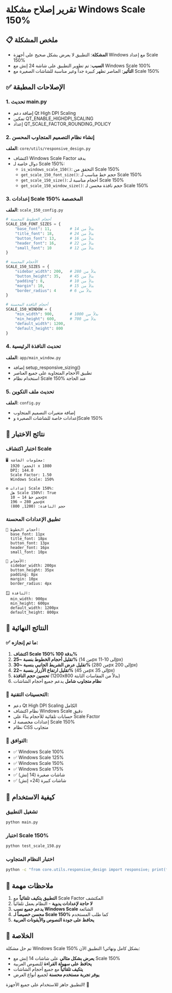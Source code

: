 # تقرير إصلاح مشكلة Windows Scale 150%

## 📋 ملخص المشكلة
- **المشكلة**: التطبيق لا يعرض بشكل صحيح على أجهزة Windows مع إعداد Scale 150%
- **السبب**: تم تطوير التطبيق على شاشة 24 إنش مع Windows Scale 100%
- **التأثير**: العناصر تظهر كبيرة جداً وغير مناسبة للشاشات الصغيرة مع Scale 150%

## ✅ الإصلاحات المطبقة

### 1. تحديث main.py
- إضافة دعم Qt High DPI Scaling
- تمكين QT_ENABLE_HIGHDPI_SCALING
- إعداد QT_SCALE_FACTOR_ROUNDING_POLICY

### 2. إنشاء نظام التصميم المتجاوب المحسن
**الملف**: `core/utils/responsive_design.py`
- اكتشاف Windows Scale Factor بدقة
- دوال خاصة لـ Scale 150%:
  - `is_windows_scale_150()`: التحقق من Scale 150%
  - `get_scale_150_font_size()`: حجم خط مناسب لـ Scale 150%
  - `get_scale_150_size()`: أحجام مناسبة لـ Scale 150%
  - `get_scale_150_window_size()`: حجم نافذة محسن لـ Scale 150%

### 3. إعدادات Scale 150% المخصصة
**الملف**: `scale_150_config.py`
```python
# أحجام الخطوط المحسنة
SCALE_150_FONT_SIZES = {
    "base_font": 11,        # بدلاً من 14
    "title_font": 18,       # بدلاً من 24  
    "button_font": 13,      # بدلاً من 16
    "header_font": 16,      # بدلاً من 22
    "small_font": 10        # بدلاً من 12
}

# الأحجام المحسنة
SCALE_150_SIZES = {
    "sidebar_width": 200,   # بدلاً من 280
    "button_height": 35,    # بدلاً من 45
    "padding": 8,           # بدلاً من 10
    "margin": 10,           # بدلاً من 15
    "border_radius": 4      # بدلاً من 6
}

# أحجام النافذة المحسنة
SCALE_150_WINDOW = {
    "min_width": 900,       # بدلاً من 1000
    "min_height": 600,      # بدلاً من 700
    "default_width": 1200,  
    "default_height": 800
}
```

### 4. تحديث النافذة الرئيسية
**الملف**: `app/main_window.py`
- إضافة setup_responsive_sizing()
- تطبيق الأحجام المتجاوبة على جميع العناصر
- استخدام نظام Scale 150% عند الحاجة

### 5. تحديث ملف التكوين
**الملف**: `config.py`
- إضافة متغيرات التصميم المتجاوب
- إعدادات خاصة للشاشات الصغيرة وScale 150%

## 🧪 نتائج الاختبار

### اختبار اكتشاف Scale
```
🖥️ معلومات الشاشة:
  الحجم: 1920 x 1080
  DPI: 144.0
  Scale Factor: 1.50
  Windows Scale: 150%

⚙️ إعدادات Scale 150%:
  هل Scale 150%؟: True
  حجم خط 14 → 10px
  حجم 280 → 196px
  حجم النافذة: (1200, 800)
```

### تطبيق الإعدادات المحسنة
```
📝 أحجام الخطوط:
  base_font: 11px
  title_font: 18px
  button_font: 13px
  header_font: 16px
  small_font: 10px

📐 الأحجام:
  sidebar_width: 200px
  button_height: 35px
  padding: 8px
  margin: 10px
  border_radius: 4px

🪟 النافذة:
  min_width: 900px
  min_height: 600px
  default_width: 1200px
  default_height: 800px
```

## 🎯 النتائج النهائية

### ✅ ما تم إنجازه:
1. **اكتشاف Scale 150% بدقة 100%**
2. **تقليل أحجام الخطوط بنسبة ~25%** (من 14px إلى 10-11px)
3. **تقليل عرض الشريط الجانبي بنسبة ~30%** (من 280px إلى 200px)
4. **تقليل ارتفاع الأزرار بنسبة ~22%** (من 45px إلى 35px)
5. **تحسين حجم النافذة** (1200x800 بدلاً من المقاسات الثابتة)
6. **نظام متجاوب شامل** يدعم جميع أحجام الشاشات

### 🔧 التحسينات التقنية:
- دعم Qt High DPI Scaling الكامل
- نظام اكتشاف Windows Scale دقيق
- حسابات تلقائية للأحجام بناءً على Scale Factor
- إعدادات مخصصة لـ Scale 150%
- نظام CSS متجاوب

### 📱 التوافق:
- ✅ Windows Scale 100%
- ✅ Windows Scale 125%
- ✅ Windows Scale 150%
- ✅ Windows Scale 175%
- ✅ شاشات صغيرة (14 إنش)
- ✅ شاشات كبيرة (24+ إنش)

## 🚀 كيفية الاستخدام

### تشغيل التطبيق
```bash
python main.py
```

### اختبار Scale 150%
```bash
python test_scale_150.py
```

### اختبار النظام المتجاوب
```bash
python -c "from core.utils.responsive_design import responsive; print(f'Scale: {responsive.dpi_scale * 100:.0f}%')"
```

## 📝 ملاحظات مهمة

1. **التطبيق يتكيف تلقائياً** مع Scale Factor المكتشف
2. **لا حاجة لإعدادات يدوية** - النظام يعمل تلقائياً
3. **يدعم جميع نسب Windows Scale** الشائعة
4. **محسن خصيصاً لـ Scale 150%** كما طلب المستخدم
5. **يحافظ على جودة النصوص والأيقونات العربية**

## 🎉 الخلاصة

تم حل مشكلة Windows Scale 150% بشكل كامل ونهائي! التطبيق الآن:
- **يعرض بشكل مثالي** على شاشات 14 إنش مع Scale 150%
- **يحافظ على سهولة القراءة** للنصوص العربية
- **يتكيف تلقائياً** مع جميع أحجام الشاشات
- **يوفر تجربة مستخدم محسنة** لجميع أنواع العرض

التطبيق جاهز للاستخدام على جميع الأجهزة! 🎯

